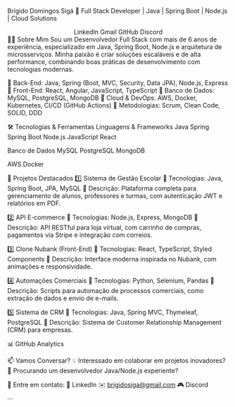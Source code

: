Brígido Domingos Sigá
🚀 Full Stack Developer | Java | Spring Boot | Node.js | Cloud Solutions
<div align="center">
LinkedIn
Gmail
GitHub
Discord

</div>
👨‍💻 Sobre Mim
Sou um Desenvolvedor Full Stack com mais de 6 anos de experiência, especializado em Java, Spring Boot, Node.js e arquitetura de microsserviços. Minha paixão é criar soluções escaláveis e de alta performance, combinando boas práticas de desenvolvimento com tecnologias modernas.

🔹 Back-End: Java, Spring (Boot, MVC, Security, Data JPA), Node.js, Express
🔹 Front-End: React, Angular, JavaScript, TypeScript
🔹 Banco de Dados: MySQL, PostgreSQL, MongoDB
🔹 Cloud & DevOps: AWS, Docker, Kubernetes, CI/CD (GitHub Actions)
🔹 Metodologias: Scrum, Clean Code, SOLID, DDD

🛠️ Tecnologias & Ferramentas
Linguagens & Frameworks
Java
Spring
Spring Boot
Node.js
JavaScript
React

Banco de Dados
MySQL
PostgreSQL
MongoDB

AWS
Docker

🚀 Projetos Destacados
1️⃣ Sistema de Gestão Escolar
📌 Tecnologias: Java, Spring Boot, JPA, MySQL
📌 Descrição: Plataforma completa para gerenciamento de alunos, professores e turmas, com autenticação JWT e relatórios em PDF.

2️⃣ API E-commerce
📌 Tecnologias: Node.js, Express, MongoDB
📌 Descrição: API RESTful para loja virtual, com carrinho de compras, pagamentos via Stripe e integração com correios.

3️⃣ Clone Nubank (Front-End)
📌 Tecnologias: React, TypeScript, Styled Components
📌 Descrição: Interface moderna inspirada no Nubank, com animações e responsividade.

4️⃣ Automações Comerciais
📌 Tecnologias: Python, Selenium, Pandas
📌 Descrição: Scripts para automação de processos comerciais, como extração de dados e envio de e-mails.

5️⃣ Sistema de CRM
📌 Tecnologias: Java, Spring MVC, Thymeleaf, PostgreSQL
📌 Descrição: Sistema de Customer Relationship Management (CRM) para empresas.

📊 GitHub Analytics
<div align="center">
  
</div>
📫 Vamos Conversar?
💡 Interessado em colaborar em projetos inovadores?
🚀 Procurando um desenvolvedor Java/Node.js experiente?

📩 Entre em contato:
🔗 LinkedIn
✉️ brigidosiga@gmail.com
🎮 Discord
<div align="center">
</div> ```
